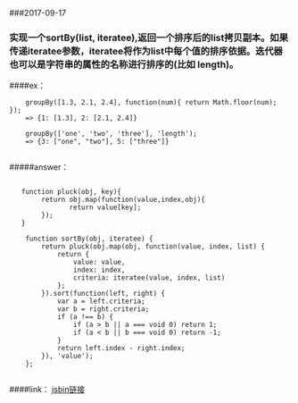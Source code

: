 ###2017-09-17

### 实现一个sortBy(list, iteratee),返回一个排序后的list拷贝副本。如果传递iteratee参数，iteratee将作为list中每个值的排序依据。迭代器也可以是字符串的属性的名称进行排序的(比如 length)。

####ex：

```
    groupBy([1.3, 2.1, 2.4], function(num){ return Math.floor(num); });
    => {1: [1.3], 2: [2.1, 2.4]}
    
    groupBy(['one', 'two', 'three'], 'length');
    => {3: ["one", "two"], 5: ["three"]}
    
```


#####answer：

```
   
   function pluck(obj, key){    
        return obj.map(function(value,index,obj){
               return value[key];
        });
   }    
    
    function sortBy(obj, iteratee) {
        return pluck(obj.map(obj, function(value, index, list) {
            return {
                value: value,
                index: index,
                criteria: iteratee(value, index, list)
            };
        }).sort(function(left, right) {
            var a = left.criteria;
            var b = right.criteria;
            if (a !== b) {
                if (a > b || a === void 0) return 1;
                if (a < b || b === void 0) return -1;
            }
            return left.index - right.index;
        }), 'value');
    };
    
```

####link：
[jsbin链接](http://js.jirengu.com/teluxuviso/2/edit?html,js,output)
